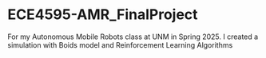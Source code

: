 # ECE4595-AMR_FinalProject
For my Autonomous Mobile Robots class at UNM in Spring 2025. I created a simulation with Boids model and Reinforcement Learning Algorithms
